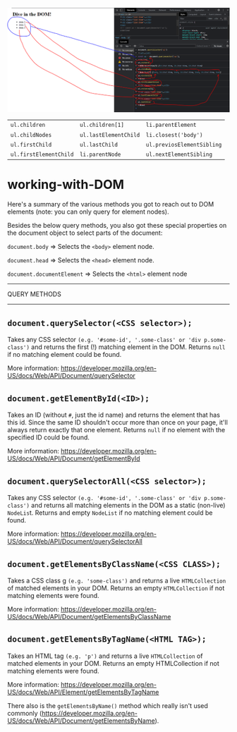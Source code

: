 ![](images/domcalls.PNG)

|   |   |   |   
|---|---|---|
|`ul.children`|`ul.children[1]`|`li.parentElement`|   
|`ul.childNodes`|`ul.lastElementChild`|`li.closest('body')`|   
|`ul.firstChild`|`ul.lastChild`|`ul.previosElementSibling`|   
|`ul.firstElementChild`|`li.parentNode`|`ul.nextElementSibling`|   


# working-with-DOM

Here's a summary of the various methods you got to reach out to DOM elements (note: you can only query for element nodes).

Besides the below query methods, you also got these special properties on the document object to select parts of the document:

`document.body` => Selects the `<body>` element node.

`document.head` => Selects the `<head>` element node.

`document.documentElement` => Selects the `<html>` element node

---

QUERY METHODS

---

## `document.querySelector(<CSS selector>);`

Takes any CSS selector `(e.g. '#some-id', '.some-class' or 'div p.some-class')` and returns the first (!) matching element in the DOM. Returns `null` if no matching element could be found.

More information: https://developer.mozilla.org/en-US/docs/Web/API/Document/querySelector

## `document.getElementById(<ID>);`

Takes an ID (without `#`, just the id name) and returns the element that has this id. Since the same ID shouldn't occur more than once on your page, it'll always return exactly that one element. Returns `null` if no element with the specified ID could be found.

More information: https://developer.mozilla.org/en-US/docs/Web/API/Document/getElementById

## `document.querySelectorAll(<CSS selector>);`

Takes any CSS selector `(e.g. '#some-id', '.some-class' or 'div p.some-class')` and returns all matching elements in the DOM as a static (non-live) `NodeLis`t. Returns and empty `NodeList` if no matching element could be found.

More information: https://developer.mozilla.org/en-US/docs/Web/API/Document/querySelectorAll

## `document.getElementsByClassName(<CSS CLASS>);`

Takes a CSS class g `(e.g. 'some-class')` and returns a live `HTMLCollection` of matched elements in your DOM. Returns an empty `HTMLCollection` if not matching elements were found.

More information: https://developer.mozilla.org/en-US/docs/Web/API/Document/getElementsByClassName

## `document.getElementsByTagName(<HTML TAG>);`

Takes an HTML tag `(e.g. 'p')` and returns a live `HTMLCollection` of matched elements in your DOM. Returns an empty HTMLCollection if not matching elements were found.

More information: https://developer.mozilla.org/en-US/docs/Web/API/Element/getElementsByTagName

There also is the `getElementsByName()` method which really isn't used commonly (https://developer.mozilla.org/en-US/docs/Web/API/Document/getElementsByName).

